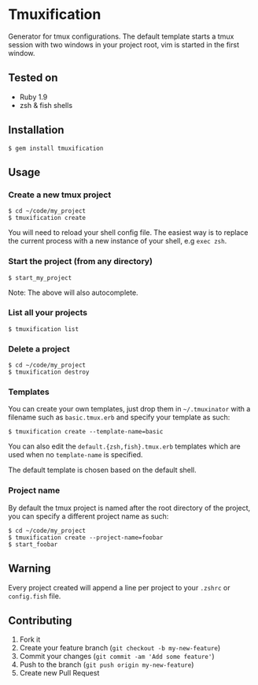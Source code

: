 # Tmuxification

Generator for tmux configurations. The default template starts a tmux session
with two windows in your project root, vim is started in the first window.

## Tested on

* Ruby 1.9
* zsh & fish shells

## Installation

    $ gem install tmuxification

## Usage

### Create a new tmux project

    $ cd ~/code/my_project
    $ tmuxification create

You will need to reload your shell config file. The easiest way is to replace 
the current process with a new instance of your shell, e.g `exec zsh`.

### Start the project (from any directory)

    $ start_my_project

Note: The above will also autocomplete.

### List all your projects

    $ tmuxification list

### Delete a project

    $ cd ~/code/my_project
    $ tmuxification destroy

### Templates

You can create your own templates, just drop them in `~/.tmuxinator` with a
filename such as `basic.tmux.erb` and specify your template as such:

    $ tmuxification create --template-name=basic

You can also edit the `default.{zsh,fish}.tmux.erb` templates which are used when 
no `template-name` is specified. 

The default template is chosen based on the default shell.

### Project name

By default the tmux project is named after the root directory of the project, you
can specify a different project name as such:

    $ cd ~/code/my_project
    $ tmuxification create --project-name=foobar
    $ start_foobar

## Warning

Every project created will append a line per project to your `.zshrc` or
`config.fish` file.

## Contributing

1. Fork it
2. Create your feature branch (`git checkout -b my-new-feature`)
3. Commit your changes (`git commit -am 'Add some feature'`)
4. Push to the branch (`git push origin my-new-feature`)
5. Create new Pull Request
